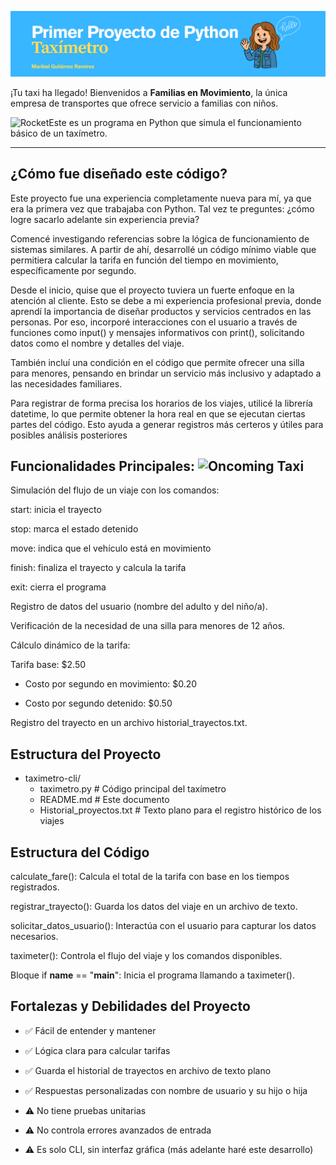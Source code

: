 <p align="center">
  <img src="Texto.png" alt="Portada" width="1000"/>
</p>



¡Tu taxi ha llegado! Bienvenidos a **Familias en Movimiento**, la única empresa de transportes que ofrece servicio a familias con niños. 


<img src="https://raw.githubusercontent.com/Tarikul-Islam-Anik/Animated-Fluent-Emojis/master/Emojis/Travel%20and%20places/Rocket.png" alt="Rocket" width="25" height="25" />Este es un programa en Python que simula el funcionamiento básico de un taxímetro. 

---

## **¿Cómo fue diseñado este código?**
Este proyecto fue una experiencia completamente nueva para mí, ya que era la primera vez que trabajaba con Python. Tal vez te preguntes: ¿cómo logre sacarlo adelante sin experiencia previa?

Comencé investigando referencias sobre la lógica de funcionamiento de sistemas similares. A partir de ahí, desarrollé un código mínimo viable que permitiera calcular la tarifa en función del tiempo en movimiento, específicamente por segundo.

Desde el inicio, quise que el proyecto tuviera un fuerte enfoque en la atención al cliente. Esto se debe a mi experiencia profesional previa, donde aprendí la importancia de diseñar productos y servicios centrados en las personas. Por eso, incorporé interacciones con el usuario a través de funciones como input() y mensajes informativos con print(), solicitando datos como el nombre y detalles del viaje.

También incluí una condición en el código que permite ofrecer una silla para menores, pensando en brindar un servicio más inclusivo y adaptado a las necesidades familiares.

Para registrar de forma precisa los horarios de los viajes, utilicé la librería datetime, lo que permite obtener la hora real en que se ejecutan ciertas partes del código. Esto ayuda a generar registros más certeros y útiles para posibles análisis posteriores


## **Funcionalidades Principales:** <img src="https://raw.githubusercontent.com/Tarikul-Islam-Anik/Animated-Fluent-Emojis/master/Emojis/Travel%20and%20places/Oncoming%20Taxi.png" alt="Oncoming Taxi" width="40" height="40" />  


Simulación del flujo de un viaje con los comandos:

start: inicia el trayecto

stop: marca el estado detenido

move: indica que el vehículo está en movimiento

finish: finaliza el trayecto y calcula la tarifa

exit: cierra el programa

Registro de datos del usuario (nombre del adulto y del niño/a).

Verificación de la necesidad de una silla para menores de 12 años.

Cálculo dinámico de la tarifa:

Tarifa base: $2.50

- Costo por segundo en movimiento: $0.20

- Costo por segundo detenido: $0.50

Registro del trayecto en un archivo historial_trayectos.txt.

  
## **Estructura del Proyecto**

 - taximetro-cli/
     - taximetro.py              # Código principal del taxímetro
     - README.md                 # Este documento
     - Historial_proyectos.txt   # Texto plano para el registro histórico de los viajes


## **Estructura del Código**

calculate_fare(): Calcula el total de la tarifa con base en los tiempos registrados.

registrar_trayecto(): Guarda los datos del viaje en un archivo de texto.

solicitar_datos_usuario(): Interactúa con el usuario para capturar los datos necesarios.

taximeter(): Controla el flujo del viaje y los comandos disponibles.

Bloque if __name__ == "__main__": Inicia el programa llamando a taximeter().  




## **Fortalezas y Debilidades del Proyecto**

- ✅ Fácil de entender y mantener
- ✅ Lógica clara para calcular tarifas
- ✅ Guarda el  historial de trayectos en archivo de texto plano
- ✅ Respuestas personalizadas con nombre de usuario y su hijo o hija

- ⚠️ No tiene pruebas unitarias 
- ⚠️ No controla errores avanzados de entrada
- ⚠️ Es solo CLI, sin interfaz gráfica (más adelante haré este desarrollo)



